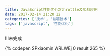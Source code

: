 ```yaml
---
title: JavaScript性能优化のthrottle及实战应用
date: 2017-02-14 21:20:12
categories: ['技术', '前端技术']
tags: ['javascript', '性能优化']
---
```


!!!未完成

{% codepen SPxiaomin WRLWEj 0 result 265 %}
